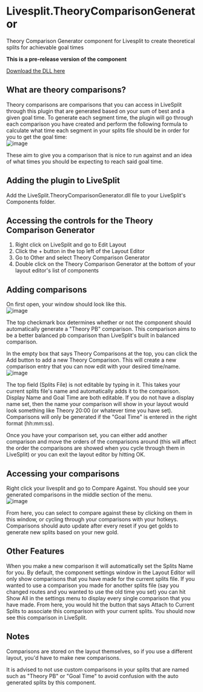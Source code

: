 # Livesplit.TheoryComparisonGenerator
Theory Comparison Generator component for Livesplit to create theoretical splits for achievable goal times

**This is a pre-release version of the component**

[Download the DLL here](https://github.com/thags15/LiveSplit.TheoryComparisonGenerator/releases/latest)

## What are theory comparisons?
Theory comparisons are comparisons that you can access in LiveSplit through this plugin that are generated based on your sum of best and a given goal time. To generate each segment time, the plugin will go through each comparison you have created and perform the following formula to calculate what time each segment in your splits file should be in order for you to get the goal time:  
![image](https://user-images.githubusercontent.com/92997613/180649390-135a8ea9-3e81-4150-98d6-57b9df92f1cb.png)  

These aim to give you a comparison that is nice to run against and an idea of what times you should be expecting to reach said goal time.



## Adding the plugin to LiveSplit
Add the LiveSplit.TheoryComparisonGenerator.dll file to your LiveSplit's Components folder.

## Accessing the controls for the Theory Comparison Generator
1. Right click on LiveSplit and go to Edit Layout
2. Click the + button in the top left of the Layout Editor
3. Go to Other and select Theory Comparison Generator
4. Double click on the Theory Comparison Generator at the bottom of your layout editor's list of components

## Adding comparisons
On first open, your window should look like this.     
![image](https://user-images.githubusercontent.com/92997613/185758090-be072cfd-b491-4be9-8e95-0173a364b2b3.png)

The top checkmark box determines whether or not the component should automatically generate a "Theory PB" comparison. This comparison aims to be a better balanced pb comparison than LiveSplit's built in balanced comparison.  

In the empty box that says Theory Comparisons at the top, you can click the Add button to add a new Theory Comparison. This will create a new comparison entry that you can now edit with your desired time/name.  
![image](https://user-images.githubusercontent.com/92997613/180613050-2ac3db8d-8665-4d51-9d48-935c5d75ff5a.png)

The top field (Splits File) is not editable by typing in it. This takes your current splits file's name and automatically adds it to the comparison. Display Name and Goal Time are both editable. If you do not have a display name set, then the name your comparison will show in your layout would look something like Theory 20:00 (or whatever time you have set). Comparisons will only be generated if the "Goal Time" is entered in the right format (hh:mm:ss).  

Once you have your comparison set, you can either add another comparison and move the orders of the comparisons around (this will affect the order the comparisons are showed when you cycle through them in LiveSplit) or you can exit the layout editor by hitting OK.

## Accessing your comparisons
Right click your livesplit and go to Compare Against. You should see your generated comparisons in the middle section of the menu.  
![image](https://user-images.githubusercontent.com/92997613/180613539-5b770050-6d45-4b6e-9943-8f68d14a8f2f.png)  

From here, you can select to compare against these by clicking on them in this window, or cycling through your comparisons with your hotkeys. Comparisons should auto update after every reset if you get golds to generate new splits based on your new gold.  


## Other Features
When you make a new comparison it will automatically set the Splits Name for you. By default, the component settings window in the Layout Editor will only show comparisons that you have made for the current splits file. If you wanted to use a comparison you made for another splits file (say you changed routes and you wanted to use the old time you set) you can hit Show All in the settings menu to display every single comparison that you have made. From here, you would hit the button that says Attach to Current Splits to associate this comparison with your current splits. You should now see this comparison in LiveSplit.

## Notes
Comparisons are stored on the layout themselves, so if you use a different layout, you'd have to make new comparisons.  

It is advised to not use custom comparisons in your splits that are named such as "Theory PB" or "Goal Time" to avoid confusion with the auto generated splits by this component.
